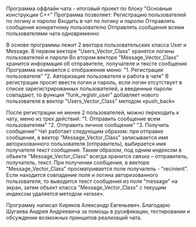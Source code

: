 ﻿Программа оффлайн чата - итоговый проект по блоку "Основные конструкции С++"
Программа позволяет:
Регистрацию пользователей по логину и паролю
Входить в чат по логину и паролю
Отправлять сообщения конкретному пользователю
Отправлять сообщения всеми пользователями чата одновременно

В основе программы лежит 2 вектора пользовательских класса User и Message.
В первом векторе "Users_Vector_Class" хранятся логины пользователей и пароли
Во втором векторе "Message_Vector_Class" хранится информация об отправителе, получателе и тексте сообщения
Программа начинается с отображения меню:
    "1. Регистрация пользователя"
    "2. Авторизация пользователя и работа в чате"
В регистрации просят ввести логин и пароль, если логин отсутствует в списке зарегистрированных пользователей, а введенные пароли совпадают,
то функция "funk_registr_user" добавляет нового пользователя в вектор "Users_Vector_Class" методом «push_back»

После регистрации не менее 2 пользователей, можно переходить к чату, меню из трех действий:
        "1. Отправить сообщение всем пользователям"
        "2. Отправить личное сообщение"
        "3. Получить сообщение"
Чат работает следующим образом: при отправке сообщения, в вектор "Message_Vector_Class" записывается имя авторизованного пользователя (отправитель), выбирается имя получателя текст сообщения.
Таким образом, под одним индексом в объекте "Message_Vector_Class" всегда хранится связка – отправитель, получатель, текст.
При получении сообщения, в векторе "Message_Vector_Class" просматривается поле получатель - "recinient". Если находится совпадение поля и логина авторизованного пользователя,
то выводится текст сообщения из поля "message" на экран, затем объект класса "Message_Vector_Class" с текущим индексом удаляется методом «erase».

Программу написал Киряков Александр Евгеньевич.
Благодарю Шугаева Андрея Андреевича за помощь в русификации, тестировании и обсуждении возможных принципов реализаций чата.